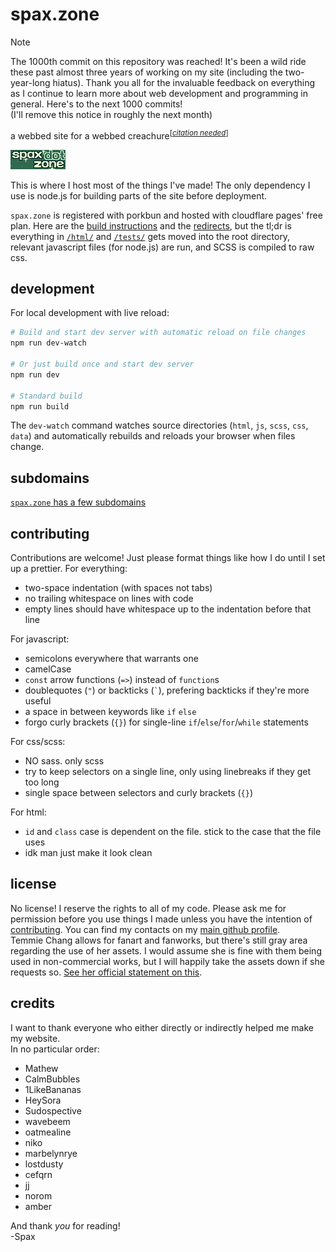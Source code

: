 # spax.zone

> [!NOTE]
> The 1000th commit on this repository was reached! It's been a wild ride these past almost three years of working on my site (including the two-year-long hiatus). Thank you all for the invaluable feedback on everything as I continue to learn more about web development and programming in general. Here's to the next 1000 commits!  
> (I'll remove this notice in roughly the next month)

a webbed site for a webbed creachure<sup>[<i><a href="https://en.wikipedia.org/wiki/Citation_needed">citation needed</a></i>]</sup>

![spax.zone](/buttons/spaxdotzone.gif)

This is where I host most of the things I've made! The only dependency I use is node.js for building parts of the site before deployment.

`spax.zone` is registered with porkbun and hosted with cloudflare pages' free plan. Here are the [build instructions](/build.sh) and the [redirects](/_redirects), but the tl;dr is everything in [`/html/`](/html/) and [`/tests/`](/tests/) gets moved into the root directory, relevant javascript files (for node.js) are run, and SCSS is compiled to raw css.

## development

For local development with live reload:

```bash
# Build and start dev server with automatic reload on file changes
npm run dev-watch

# Or just build once and start dev server
npm run dev

# Standard build
npm run build
```

The `dev-watch` command watches source directories (`html`, `js`, `scss`, `css`, `data`) and automatically rebuilds and reloads your browser when files change.

## subdomains
[`spax.zone` has a few subdomains](/subdomains.md)

## contributing
Contributions are welcome! Just please format things like how I do until I set up a prettier.
For everything:
- two-space indentation (with spaces not tabs)
- no trailing whitespace on lines with code
- empty lines should have whitespace up to the indentation before that line

For javascript:
- semicolons everywhere that warrants one
- camelCase
- `const` arrow functions (`=>`) instead of `function`s
- doublequotes (`"`) or backticks (`` ` ``), prefering backticks if they're more useful
- a space in between keywords like `if` `else`
- forgo curly brackets (`{}`) for single-line `if`/`else`/`for`/`while` statements

For css/scss:
- NO sass. only scss
- try to keep selectors on a single line, only using linebreaks if they get too long
- single space between selectors and curly brackets (`{}`)

For html:
- `id` and `class` case is dependent on the file. stick to the case that the file uses
- idk man just make it look clean

## license
No license! I reserve the rights to all of my code. Please ask me for permission before you use things I made unless you have the intention of [contributing](#contributing). You can find my contacts on my [main github profile](https://spax.zone/github).  
Temmie Chang allows for fanart and fanworks, but there's still gray area regarding the use of her assets. I would assume she is fine with them being used in non-commercial works, but I will happily take the assets down if she requests so. [See her official statement on this](https://tuyoki.itch.io/dwellers-empty-path/devlog/161823/thank-you-faq-bonus-comic).

## credits
I want to thank everyone who either directly or indirectly helped me make my website.  
In no particular order:
- Mathew
- CalmBubbles
- 1LikeBananas
- HeySora
- Sudospective
- wavebeem
- oatmealine
- niko
- marbelynrye
- lostdusty
- cefqrn
- jj
- norom
- amber

And thank *you* for reading!  
\-Spax